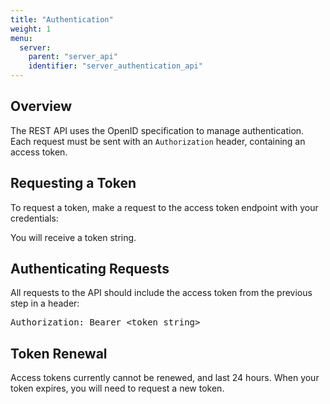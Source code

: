 ```yaml
---
title: "Authentication"
weight: 1
menu:
  server:
    parent: "server_api"
    identifier: "server_authentication_api"
---
```


## Overview 
The REST API uses the OpenID specification to manage authentication. Each request must be sent with an `Authorization` header, containing an access token.

## Requesting a Token
To request a token, make a request to the access token endpoint with your credentials:

You will receive a token string.

## Authenticating Requests
All requests to the API should include the access token from the previous step in a header:

<pre>
Authorization: Bearer &lt;token string&gt;
</pre>

## Token Renewal
Access tokens currently cannot be renewed, and last 24 hours. When your token expires, you will need to request a new token.
